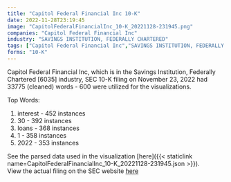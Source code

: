 ```yaml
---
title: "Capitol Federal Financial Inc 10-K"
date: 2022-11-28T23:19:45
image: "CapitolFederalFinancialInc_10-K_20221128-231945.png"
companies: "Capitol Federal Financial Inc"
industry: "SAVINGS INSTITUTION, FEDERALLY CHARTERED"
tags: ["Capitol Federal Financial Inc","SAVINGS INSTITUTION, FEDERALLY CHARTERED","11-23-2022","10-K"]
forms: "10-K"
---
```

Capitol Federal Financial Inc, which is in the Savings Institution, Federally Chartered [6035] industry, SEC 10-K filing on November 23, 2022 had 33775 (cleaned) words - 600 were utilized for the visualizations.

Top Words:
1. interest - 452 instances
2. 30 - 392 instances
3. loans - 368 instances
4. 1 - 358 instances
5. 2022 - 353 instances


See the parsed data used in the visualization [here]({{< staticlink name=CapitolFederalFinancialInc_10-K_20221128-231945.json >}}).  
View the actual filing on the SEC website [here](https://www.sec.gov/Archives/edgar/data/1490906/0001490906-22-000038.txt)